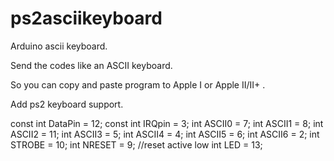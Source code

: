 # ps2asciikeyboard
Arduino ascii keyboard.

Send the codes like an ASCII keyboard.

So you can copy and paste program to Apple I or Apple II/II+ .

Add ps2 keyboard support.



const int DataPin = 12;
const int IRQpin =  3;
int ASCII0 = 7;
int ASCII1 = 8;
int ASCII2 = 11;
int ASCII3 = 5;
int ASCII4 = 4;
int ASCII5 = 6;
int ASCII6 = 2;
int STROBE = 10;
int NRESET = 9; //reset active low
int LED = 13;
